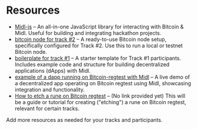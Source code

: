 
# Resources

- [Midl-js](https://js.midl.xyz) – An all-in-one JavaScript library for interacting with Bitcoin & Midl. Useful for building and integrating hackathon projects.
- [bitcoin node for track #2](https://github.com/midl-xyz/bitcoin-asia-bitcoind) – A ready-to-use Bitcoin node setup, specifically configured for Track #2. Use this to run a local or testnet Bitcoin node.
- [boilerplate for track #1](https://github.com/midl-xyz/dapp-demo) – A starter template for Track #1 participants. Includes example code and structure for building decentralized applications (dApps) with Midl.
- [example of a dapp running on Bitcoin-regtest with Midl](https://swap.midl.xyz) – A live demo of a decentralized app operating on Bitcoin regtest using Midl, showcasing integration and functionality.
- [How to etch a rune on Bitcoin regtest](TODO) – (No link provided yet) This will be a guide or tutorial for creating ("etching") a rune on Bitcoin regtest, relevant for certain tracks.

Add more resources as needed for your tracks and participants.
